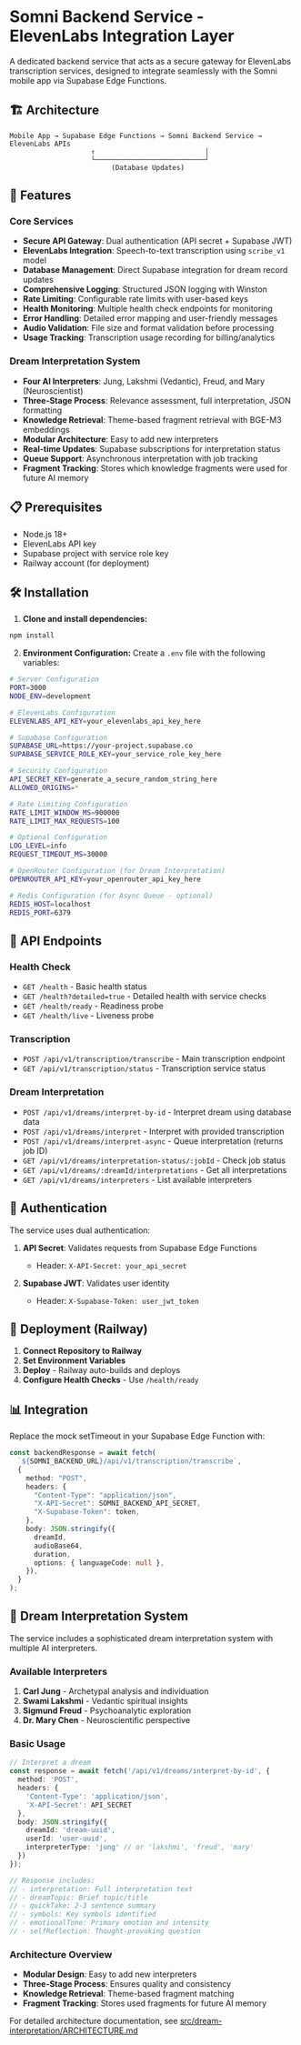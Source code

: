 # Somni Backend Service - ElevenLabs Integration Layer

A dedicated backend service that acts as a secure gateway for ElevenLabs transcription services, designed to integrate seamlessly with the Somni mobile app via Supabase Edge Functions.

## 🏗️ Architecture

```
Mobile App → Supabase Edge Functions → Somni Backend Service → ElevenLabs APIs
                    ↑                           │
                    └───────────────────────────┘
                         (Database Updates)
```

## 🚀 Features

### Core Services
- **Secure API Gateway**: Dual authentication (API secret + Supabase JWT)
- **ElevenLabs Integration**: Speech-to-text transcription using `scribe_v1` model
- **Database Management**: Direct Supabase integration for dream record updates
- **Comprehensive Logging**: Structured JSON logging with Winston
- **Rate Limiting**: Configurable rate limits with user-based keys
- **Health Monitoring**: Multiple health check endpoints for monitoring
- **Error Handling**: Detailed error mapping and user-friendly messages
- **Audio Validation**: File size and format validation before processing
- **Usage Tracking**: Transcription usage recording for billing/analytics

### Dream Interpretation System
- **Four AI Interpreters**: Jung, Lakshmi (Vedantic), Freud, and Mary (Neuroscientist)
- **Three-Stage Process**: Relevance assessment, full interpretation, JSON formatting
- **Knowledge Retrieval**: Theme-based fragment retrieval with BGE-M3 embeddings
- **Modular Architecture**: Easy to add new interpreters
- **Real-time Updates**: Supabase subscriptions for interpretation status
- **Queue Support**: Asynchronous interpretation with job tracking
- **Fragment Tracking**: Stores which knowledge fragments were used for future AI memory

## 📋 Prerequisites

- Node.js 18+
- ElevenLabs API key
- Supabase project with service role key
- Railway account (for deployment)

## 🛠️ Installation

1. **Clone and install dependencies:**

```bash
npm install
```

2. **Environment Configuration:**
   Create a `.env` file with the following variables:

```bash
# Server Configuration
PORT=3000
NODE_ENV=development

# ElevenLabs Configuration
ELEVENLABS_API_KEY=your_elevenlabs_api_key_here

# Supabase Configuration
SUPABASE_URL=https://your-project.supabase.co
SUPABASE_SERVICE_ROLE_KEY=your_service_role_key_here

# Security Configuration
API_SECRET_KEY=generate_a_secure_random_string_here
ALLOWED_ORIGINS=*

# Rate Limiting Configuration
RATE_LIMIT_WINDOW_MS=900000
RATE_LIMIT_MAX_REQUESTS=100

# Optional Configuration
LOG_LEVEL=info
REQUEST_TIMEOUT_MS=30000

# OpenRouter Configuration (for Dream Interpretation)
OPENROUTER_API_KEY=your_openrouter_api_key_here

# Redis Configuration (for Async Queue - optional)
REDIS_HOST=localhost
REDIS_PORT=6379
```

## 🔌 API Endpoints

### Health Check

- `GET /health` - Basic health status
- `GET /health?detailed=true` - Detailed health with service checks
- `GET /health/ready` - Readiness probe
- `GET /health/live` - Liveness probe

### Transcription

- `POST /api/v1/transcription/transcribe` - Main transcription endpoint
- `GET /api/v1/transcription/status` - Transcription service status

### Dream Interpretation

- `POST /api/v1/dreams/interpret-by-id` - Interpret dream using database data
- `POST /api/v1/dreams/interpret` - Interpret with provided transcription
- `POST /api/v1/dreams/interpret-async` - Queue interpretation (returns job ID)
- `GET /api/v1/dreams/interpretation-status/:jobId` - Check job status
- `GET /api/v1/dreams/:dreamId/interpretations` - Get all interpretations
- `GET /api/v1/dreams/interpreters` - List available interpreters

## 🔐 Authentication

The service uses dual authentication:

1. **API Secret**: Validates requests from Supabase Edge Functions

   - Header: `X-API-Secret: your_api_secret`

2. **Supabase JWT**: Validates user identity
   - Header: `X-Supabase-Token: user_jwt_token`

## 🚀 Deployment (Railway)

1. **Connect Repository to Railway**
2. **Set Environment Variables**
3. **Deploy** - Railway auto-builds and deploys
4. **Configure Health Checks** - Use `/health/ready`

## 📊 Integration

Replace the mock setTimeout in your Supabase Edge Function with:

```typescript
const backendResponse = await fetch(
  `${SOMNI_BACKEND_URL}/api/v1/transcription/transcribe`,
  {
    method: "POST",
    headers: {
      "Content-Type": "application/json",
      "X-API-Secret": SOMNI_BACKEND_API_SECRET,
      "X-Supabase-Token": token,
    },
    body: JSON.stringify({
      dreamId,
      audioBase64,
      duration,
      options: { languageCode: null },
    }),
  }
);
```

## 🧠 Dream Interpretation System

The service includes a sophisticated dream interpretation system with multiple AI interpreters.

### Available Interpreters

1. **Carl Jung** - Archetypal analysis and individuation
2. **Swami Lakshmi** - Vedantic spiritual insights
3. **Sigmund Freud** - Psychoanalytic exploration
4. **Dr. Mary Chen** - Neuroscientific perspective

### Basic Usage

```typescript
// Interpret a dream
const response = await fetch('/api/v1/dreams/interpret-by-id', {
  method: 'POST',
  headers: {
    'Content-Type': 'application/json',
    'X-API-Secret': API_SECRET
  },
  body: JSON.stringify({
    dreamId: 'dream-uuid',
    userId: 'user-uuid',
    interpreterType: 'jung' // or 'lakshmi', 'freud', 'mary'
  })
});

// Response includes:
// - interpretation: Full interpretation text
// - dreamTopic: Brief topic/title
// - quickTake: 2-3 sentence summary
// - symbols: Key symbols identified
// - emotionalTone: Primary emotion and intensity
// - selfReflection: Thought-provoking question
```

### Architecture Overview

- **Modular Design**: Easy to add new interpreters
- **Three-Stage Process**: Ensures quality and consistency
- **Knowledge Retrieval**: Theme-based fragment matching
- **Fragment Tracking**: Stores used fragments for future AI memory

For detailed architecture documentation, see [src/dream-interpretation/ARCHITECTURE.md](src/dream-interpretation/ARCHITECTURE.md)
